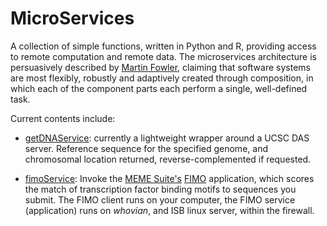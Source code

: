 # MicroServices
A collection of simple functions, written in Python and R, providing access to remote computation and remote data.
The microservices architecture is persuasively described by [Martin Fowler](http://martinfowler.com/articles/microservices.html),
claiming that software systems are most flexibly, robustly and adaptively created through composition,
in which each of the component parts each perform a single, well-defined task.

Current contents include:

 * [getDNAService](https://github.com/PriceLab/getDNAService): currently a lightweight wrapper around a
    UCSC DAS server.  Reference sequence for the specified genome, and chromosomal location returned,
    reverse-complemented if requested.

 * [fimoService](https://github.com/PriceLab/fimoService): Invoke the [MEME Suite's](http://meme-suite.org/)
   [FIMO](http://meme-suite.org/tools/fimo) application, which scores the match of transcription factor binding
   motifs to sequences you submit.  The FIMO client runs on your computer, the FIMO service (application)
   runs on <i>whovian</i>, and ISB linux server, within the firewall.
   
 
 
